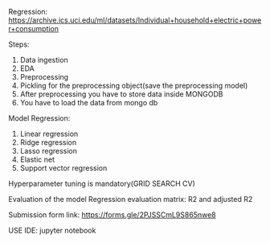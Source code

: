 Regression: https://archive.ics.uci.edu/ml/datasets/Individual+household+electric+power+consumption

Steps:
1. Data ingestion
2. EDA
3. Preprocessing
4. Pickling for the preprocessing object(save the preprocessing model)
5. After preprocessing you have to store data inside MONGODB
6. You have to load the data from mongo db

Model Regression:
1. Linear regression
2. Ridge regression
3. Lasso regression
4. Elastic net
5. Support vector regression

Hyperparameter tuning is mandatory(GRID SEARCH CV)

Evaluation of the model
Regression evaluation matrix: R2 and adjusted R2

Submission form link: https://forms.gle/2PJSSCmL9S865nwe8

USE IDE: jupyter notebook
